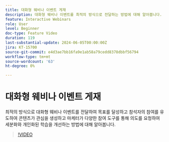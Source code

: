 ```yaml
---
title: 대화형 웨비나 이벤트 게재
description: 대화형 웨비나 이벤트를 최적의 방식으로 전달하는 방법에 대해 알아봅니다.
feature: Interactive Webinars
role: User
level: Beginner
doc-type: Feature Video
duration: 119
last-substantial-update: 2024-06-05T00:00:00Z
jira: KT-15700
source-git-commit: e4d3ae7bb16fa9e1ab58a79cedd8378dbbf56794
workflow-type: tm+mt
source-wordcount: '63'
ht-degree: 0%

---
```



# 대화형 웨비나 이벤트 게재

최적의 방식으로 대화형 웨비나 이벤트를 전달하여 목표를 달성하고 참석자의 참여를 유도하여 콘텐츠가 관심을 생성하고 마케터가 다양한 참여 도구를 통해 의도를 요청하여 세분화와 개인화된 학습을 개선하는 방법에 대해 알아봅니다.

>[!VIDEO](https://video.tv.adobe.com/v/3429638/?learn=on)
